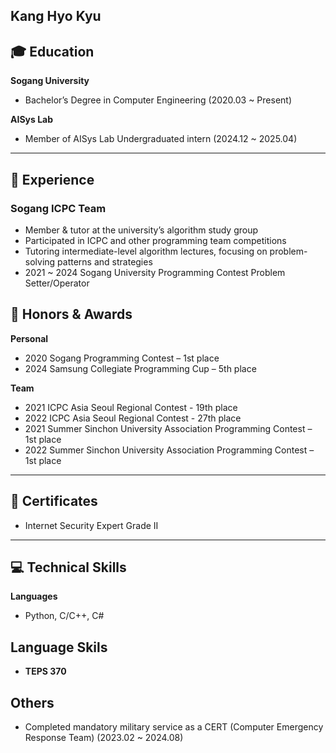 Kang Hyo Kyu
---

## 🎓 Education

**Sogang University**  
- Bachelor’s Degree in Computer Engineering (2020.03 ~ Present)  

**AISys Lab**
- Member of AISys Lab Undergraduated intern (2024.12 ~ 2025.04)
---

## 💼 Experience

### Sogang ICPC Team
- Member & tutor at the university’s algorithm study group
- Participated in ICPC and other programming team competitions 
- Tutoring intermediate-level algorithm lectures, focusing on problem-solving patterns and strategies
- 2021 ~ 2024 Sogang University Programming Contest Problem Setter/Operator

## 🏅 Honors & Awards

**Personal**
- 2020 Sogang Programming Contest – 1st place  
- 2024 Samsung Collegiate Programming Cup – 5th place  

**Team**
- 2021 ICPC Asia Seoul Regional Contest - 19th place 
- 2022 ICPC Asia Seoul Regional Contest - 27th place 
- 2021 Summer Sinchon University Association Programming Contest – 1st place  
- 2022 Summer Sinchon University Association Programming Contest – 1st place

---

## 📄 Certificates
- Internet Security Expert Grade II
---

## 💻 Technical Skills

**Languages**  
- Python, C/C++, C#
  
## Language Skils
- **TEPS 370**

## Others
- Completed mandatory military service as a CERT (Computer Emergency Response Team) (2023.02 ~ 2024.08)  
